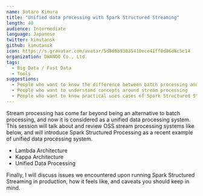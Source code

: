 ```yaml
---
name: Sotaro Kimura
title: "Unified data processing with Spark Structured Streaming"
length: 40
audience: Intermediate
language: Japanese
twitter: kimutansk
github: kimutansk
icon: https://s.gravatar.com/avatar/5d869b93035410ece41ff0d86d8c5c14
organization: DWANGO Co., Ltd.
tags:
  - Big Data / Fast Data
  - Tools
suggestions:
  - People who want to know the difference between batch processing and stream processing
  - People who want to understand concepts around stream processing 
  - People who want to know practical uses cases of Spark Structured Streaming
---
```

Stream processing has come far beyond being an alternative to batch processing, and now it is considered as a unified data processing system.
This session will talk about and review OSS stream processing systems like below,
and will introduce Spark Structured Processing as a recent example of unified data processing system.

- Lambda Architecture
- Kappa Architecture
- Unified Data Processing

Finally, I will discuss issues we encountered upon running Spark Structured Streaming in production,
how it feels like, and caveats you should keep in mind.
